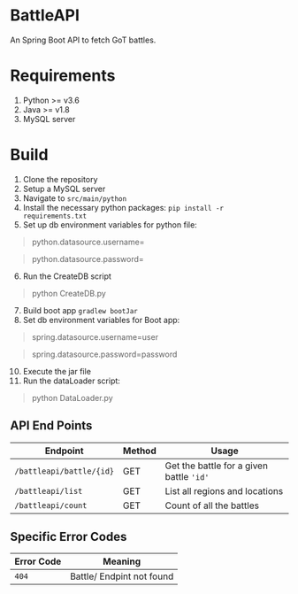 # BattleAPI
An Spring Boot API to fetch GoT battles.

# Requirements

 1. Python >= v3.6
 2. Java >= v1.8
 3. MySQL server

# Build

 1. Clone the repository
 2. Setup a MySQL server
 3. Navigate to `src/main/python`
 4. Install the necessary python packages: `pip install -r requirements.txt`
 5. Set up db environment variables for python file:

>python.datasource.username=<username>

>python.datasource.password=<password>

 6. Run the CreateDB script
>   python CreateDB.py
 7. Build boot app `gradlew bootJar`
 8. Set db environment variables for Boot app:

>spring.datasource.username=user

>spring.datasource.password=password

 10. Execute the jar file
 11. Run the dataLoader script:

> python DataLoader.py
> 
> 
> 

## API End Points

|Endpoint | Method  | Usage|
|--|--|--|
| `/battleapi/battle/{id}` |GET  |Get the battle for a given battle `'id' `
|`/battleapi/list`| GET|List all regions and locations|
| `/battleapi/count`| GET | Count of all the battles| 


## Specific Error Codes

|Error Code| Meaning |
|--|--|
|`404`|Battle/ Endpint not found
